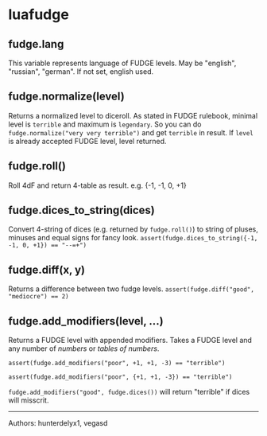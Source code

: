 # luafudge

## fudge.lang
This variable represents language of FUDGE levels. May be "english",
"russian", "german". If not set, english used.

## fudge.normalize(level)
Returns a normalized level to diceroll. As stated in FUDGE rulebook,
minimal level is `terrible` and maximum is `legendary`. So you can do
`fudge.normalize("very very terrible")` and get `terrible` in result.
If `level` is already accepted FUDGE level, level returned.

## fudge.roll()
Roll 4dF and return 4-table as result. e.g. {-1, -1, 0, +1}

## fudge.dices_to_string(dices)
Convert 4-string of dices (e.g. returned by `fudge.roll()`) to
string of pluses, minuses and equal signs for fancy look.
`assert(fudge.dices_to_string({-1, -1, 0, +1}) == "--=+")`

## fudge.diff(x, y)
Returns a difference between two fudge levels.
`assert(fudge.diff("good", "mediocre") == 2)`

## fudge.add_modifiers(level, ...)
Returns a FUDGE level with appended modifiers. Takes a FUDGE level
and any number of *numbers* or *tables of numbers*.

`assert(fudge.add_modifiers("poor", +1, +1, -3) == "terrible")`

`assert(fudge.add_modifiers("poor", {+1, +1, -3}) == "terrible")`

`fudge.add_modifiers("good", fudge.dices())` will return "terrible"
if dices will misscrit.

----
Authors: hunterdelyx1, vegasd
